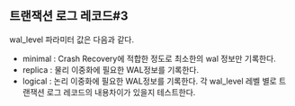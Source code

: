 ## 트랜잭션 로그 레코드#3
wal_level 파라미터 값은 다음과 같다.
- minimal : Crash Recovery에 적합한 정도로 최소한의 wal 정보만 기록한다.
- replica : 물리 이중화에 필요한 WAL정보를 기록한다.
- logical : 논리 이중화에 필요한 WAL정보를 기록한다.
각 wal_level 레벨 별로 트랜잭션 로그 레코드의 내용차이가 있을지 테스트한다.
